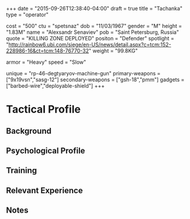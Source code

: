 +++
date = "2015-09-26T12:38:40-04:00"
draft = true
title = "Tachanka"
type = "operator"

cost = "500"
ctu = "spetsnaz"
dob = "11/03/1967"
gender = "M"
height = "1.83M"
name = "Alexsandr Senaviev"
pob = "Saint Petersburg, Russia"
quote = "KILLING ZONE DEPLOYED"
positon = "Defender"
spotlight = "http://rainbow6.ubi.com/siege/en-US/news/detail.aspx?c=tcm:152-228986-16&ct=tcm:148-76770-32"
weight = "99.8KG"

armor = "Heavy"
speed = "Slow"

unique = "rp-46-degtyaryov-machine-gun"
primary-weapons = ["9x19vsn","sasg-12"]
secondary-weapons = ["gsh-18","pmm"]
gadgets = ["barbed-wire","deployable-shield"]
+++

# Tactical Profile

## Background

## Psychological Profile

## Training

## Relevant Experience

## Notes
